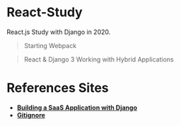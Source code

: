 # React-Study

React.js Study with Django in 2020.

> Starting Webpack

> React & Django 3 Working with Hybrid Applications

# References Sites

- **[Building a SaaS Application with Django](https://www.saaspegasus.com/guides/)**
- **[Gitignore](https://www.toptal.com/developers/gitignore)**
